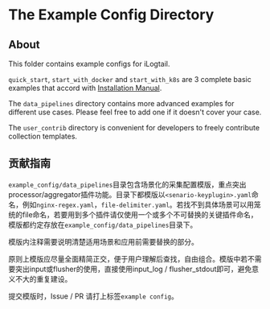 # The Example Config Directory

## About

This folder contains example configs for iLogtail.

`quick_start`, `start_with_docker` and `start_with_k8s` are 3 complete basic examples that accord with [Installation Manual](https://ilogtail.gitbook.io/ilogtail-docs/installation).

The `data_pipelines` directory contains more advanced examples for different use cases. Please feel free to add one if it doesn't cover your case.

The `user_contrib` directory is convenient for developers to freely contribute collection templates.

## 贡献指南

`example_config/data_pipelines`目录包含场景化的采集配置模版，重点突出processor/aggregator插件功能。目录下都模版以`<senario-keyplugin>.yaml`命名，例如`nginx-regex.yaml`，`file-delimiter.yaml`。若找不到具体场景可以用笼统的file命名，若要用到多个插件请仅使用一个或多个不可替换的关键插件命名，模版都约定存放在`example_config/data_pipelines`目录下。

模版内注释需要说明清楚适用场景和应用前需要替换的部分。

原则上模版应尽量全面精简正交，便于用户理解后查找，自由组合。模版中若不需要突出input或flusher的使用，直接使用input_log / flusher_stdout即可，避免意义不大的重复建设。

提交模版时，Issue / PR 请打上标签`example config`。
